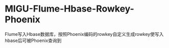 # MIGU-Flume-Hbase-Rowkey-Phoenix
Flume写入Hbase数据库，按照Phoenix编码的rowkey自定义生成rowkey使写入hbase后可被Phoenix查询到
